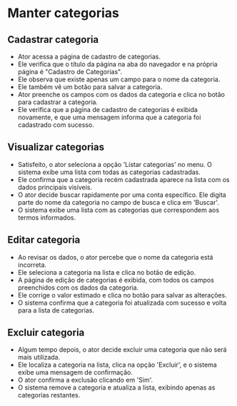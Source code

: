 

# Manter categorias

## Cadastrar categoria

- Ator acessa a página de cadastro de categorias.
- Ele verifica que o título da página na aba do navegador e na própria página é "Cadastro de Categorias".
- Ele observa que existe apenas um campo para o nome da categoria.
- Ele também vê um botão para salvar a categoria.
- Ator preenche os campos com os dados da categoria e clica no botão para cadastrar a categoria.
- Ele verifica que a página de cadastro de categorias é exibida novamente, e que uma mensagem informa que a categoria foi cadastrado com sucesso.

## Visualizar categorias

- Satisfeito, o ator seleciona a opção 'Listar categorias' no menu. O sistema exibe uma lista com todas as categorias cadastradas.
- Ele confirma que a categoria recém cadastrada aparece na lista com os dados principais visíveis.
- O ator decide buscar rapidamente por uma conta específico. Ele digita
  parte do nome da categoria no campo de busca e clica em 'Buscar'.
- O sistema exibe uma lista com as categorias que correspondem aos termos informados.

## Editar categoria

- Ao revisar os dados, o ator percebe que o nome da categoria está incorreta.
- Ele seleciona a categoria na lista e clica no botão de edição.
- A página de edição de categorias é exibida, com todos os campos preenchidos com os dados da categoria.
- Ele corrige o valor estimado e clica no botão para salvar as alterações.
- O sistema confirma que a categoria foi atualizada com sucesso e volta para a lista de categorias.

## Excluir categoria

- Algum tempo depois, o ator decide excluir uma categoria que não será mais utilizada.
- Ele localiza a categoria na lista, clica na opção 'Excluir', e o sistema exibe uma mensagem de confirmação.
- O ator confirma a exclusão clicando em 'Sim'.
- O sistema remove a categoria e atualiza a lista, exibindo apenas as categorias restantes.
